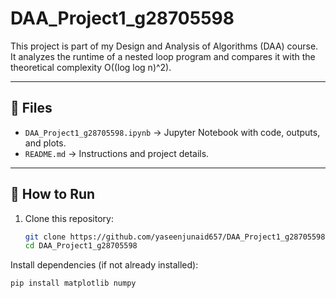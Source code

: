 # DAA_Project1_g28705598

This project is part of my Design and Analysis of Algorithms (DAA) course.  
It analyzes the runtime of a nested loop program and compares it with the theoretical complexity O((log log n)^2).

---

## 🔹 Files
- `DAA_Project1_g28705598.ipynb` → Jupyter Notebook with code, outputs, and plots.
- `README.md` → Instructions and project details.

---

## 🔹 How to Run
1. Clone this repository:
   ```bash
   git clone https://github.com/yaseenjunaid657/DAA_Project1_g28705598.git
   cd DAA_Project1_g28705598

Install dependencies (if not already installed):
  ```bash
  pip install matplotlib numpy


